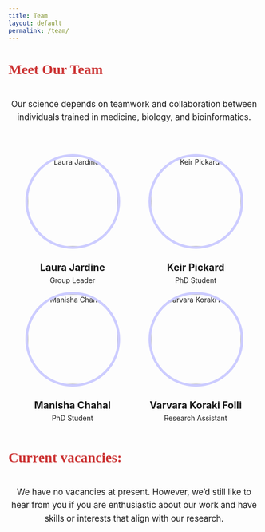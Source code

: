 ```yaml
---
title: Team
layout: default
permalink: /team/
---
```


<h1 class="team-page-title">Meet Our Team</h1>

<!-- /Page Styling  -->
<style>

body {
  font-family: Poppins,-apple-system,BlinkMacSystemFont,"Segoe UI",Roboto,"Helvetica Neue",Arial,sans-serif
  color: #333; 
  padding-left: 40px;
  padding-right: 40px;
}

.team-page-title {
  font-family: 'Georgia', serif; 
  font-size: 2em;
  color: #CC3333; /* Custom color */
  text-align: left;
  margin-bottom: 10px;
}

.team-container {
  display: flex;
  justify-content: space-between; /* Spread out the team members evenly */
  flex-wrap: wrap; /* Ensure the members wrap on smaller screens */
  gap: 10px; /* Space between each team member block */
  padding: 10px;
}

/* Individual team member block */
.team-member {
  flex-basis: 28%; /* Ensure each team member takes up around 22% of the row width */
  text-align: center; /* Center the text */
  max-width: 250px; /* Set a max width for each block */
  flex-grow: 1;
}

/* Circular image styling */
.team-member-photo {
  width: 180px; /* Fixed width for the images */
  height: 180px; /* Fixed height for the images */
  object-fit: cover; /* Ensure image scales correctly */
  border-radius: 50%; /* This makes the image circular */
  border: 5px solid #CCCCFF; /* Optional: add a border to the images */
  margin-bottom: 15px;
}

/* Styling for team member name */
.team-member h3 {
  margin: 10px 0 5px 0;
  font-size: 1.4em;
}

/* Styling for team member description */
.team-member p {
  font-size: 1em;
  margin: 5px 0;
}

/* Responsive design - stack team members vertically on small screens */
@media (max-width: 768px) {
  .team-container {
    justify-content: center; /* Center the team members on small screens */
  }
  
  .team-member {
    flex-basis: 45%; /* Make team members take up more space on smaller screens */
  }
}

@media (max-width: 480px) {
  .team-member {
    flex-basis: 100%; /* Full width on very small screens */
    max-width: none;
  }
}

/* Styling for the text before and after the team blocks */
.team-page-intro, .team-page-outro {
  font-size: 1.2em;
  margin-bottom: 50px; /* Adds space between text and team blocks */
  margin-top: 40px; /* Adds space above the closing text */
  line-height: 1.6;
  text-align: center; /* Optional: center the text */
}

</style>



<!-- Text before the team blocks -->
<div class="team-page-intro">
Our science depends on teamwork and collaboration between individuals trained in medicine, biology, and bioinformatics.
</div>

<!-- Team members block -->
<div class="team-container">
  <div class="team-member">
    <img src="{{ '/assets/img/team/laura_jardine_bw_cp.png' | relative_url }}" alt="Laura Jardine" class="team-member-photo" />
    <h3>Laura Jardine</h3>
    <p>Group Leader</p>
  </div>

  <div class="team-member">
    <img src="{{ '/assets/img/team/keir_pickard_bw_cp.png' | relative_url }}" alt="Keir Pickard" class="team-member-photo" />
    <h3>Keir Pickard</h3>
    <p>PhD Student</p>
  </div>

  <div class="team-member">
    <img src="{{ '/assets/img/team/manisha_chahal_bw_cp.png' | relative_url }}" alt="Manisha Chahal" class="team-member-photo" />
    <h3>Manisha Chahal</h3>
    <p>PhD Student</p>
  </div>

  <div class="team-member">
    <img src="{{ '/assets/img/team/koraki_folli_bw_cp.png' | relative_url }}" alt="Varvara Koraki Folli" class="team-member-photo" />
    <h3>Varvara Koraki Folli</h3>
    <p>Research Assistant</p>
  </div>
</div>

<!-- Text after the team blocks -->
<h1 class="team-page-title">Current vacancies:</h1>
<div class="team-page-intro">
We have no vacancies at present. However, we’d still like to hear from you if you are enthusiastic about our work and have skills or interests that align with our research. 
</div>